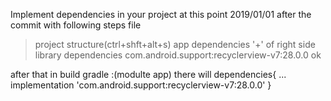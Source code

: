 Implement dependencies in your project at this point 2019/01/01 after the commit  with following steps
file
>project structure(ctrl+shft+alt+s)
>app
>dependencies
> '+' of right side
>library dependencies
>com.android.support:recyclerview-v7:28.0.0
ok


after that in build gradle :(modulte app) there will 
dependencies{
	...
    implementation 'com.android.support:recyclerview-v7:28.0.0'
}